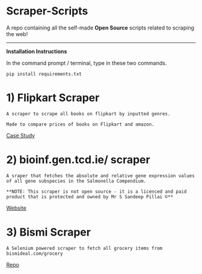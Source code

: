 
# Scraper-Scripts
A repo containing all the self-made **Open Source** scripts related to scraping the web!

******



**Installation Instructions** 

In the command prompt / terminal, type in these two commands.

``` pip install requirements.txt ```


# 1) Flipkart Scraper

    A scraper to scrape all books on flipkart by inputted genres.

    Made to compare prices of books on Flipkart and amazon. 

[Case Study](https://towardsdatascience.com/amazon-vs-flipkart-finding-the-best-prices-for-books-bab29811b801?gi=fa85228ede4)

 
# 2) bioinf.gen.tcd.ie/ scraper

    A sraper that fetches the absolute and relative gene expression values of all gene subspecies in the Salmonella Compendium.

    **NOTE: This scraper is not open source - it is a licenced and paid product that is protected and owned by Mr S Sandeep Pillai ©**
    
[Website](http://bioinf.gen.tcd.ie/cgi-bin/salcom.pl?_HL)
# 3) Bismi Scraper

    A Selenium powered scraper to fetch all grocery items from bismideal.com/grocery
    
[Repo](https://github.com/Corruption13/bismi_scraper)




